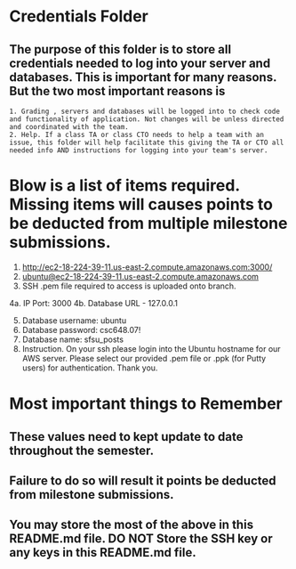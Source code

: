 # Credentials Folder

## The purpose of this folder is to store all credentials needed to log into your server and databases. This is important for many reasons. But the two most important reasons is
    1. Grading , servers and databases will be logged into to check code and functionality of application. Not changes will be unless directed and coordinated with the team.
    2. Help. If a class TA or class CTO needs to help a team with an issue, this folder will help facilitate this giving the TA or CTO all needed info AND instructions for logging into your team's server. 


# Blow is a list of items required. Missing items will causes points to be deducted from multiple milestone submissions.

1. http://ec2-18-224-39-11.us-east-2.compute.amazonaws.com:3000/
2. ubuntu@ec2-18-224-39-11.us-east-2.compute.amazonaws.com
3. SSH .pem file required to access is uploaded onto branch.

4a. IP Port: 3000
4b. Database URL - 127.0.0.1

5. Database username: ubuntu
6. Database password: csc648.07!
7. Database name: sfsu_posts
8. Instruction. On your ssh please login into the Ubuntu hostname for our AWS server. Please select our provided .pem file or .ppk (for Putty users) for authentication. Thank you.

# Most important things to Remember
## These values need to kept update to date throughout the semester. <br>
## <strong>Failure to do so will result it points be deducted from milestone submissions.</strong><br>
## You may store the most of the above in this README.md file. DO NOT Store the SSH key or any keys in this README.md file.
